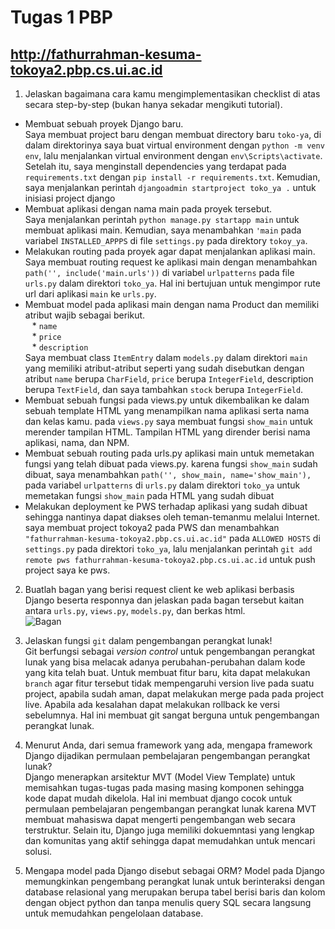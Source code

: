 # Tugas 1 PBP
## http://fathurrahman-kesuma-tokoya2.pbp.cs.ui.ac.id
1. Jelaskan bagaimana cara kamu mengimplementasikan checklist di atas secara step-by-step (bukan hanya sekadar mengikuti tutorial).<br>
- Membuat sebuah proyek Django baru. \
  Saya membuat project baru dengan membuat directory baru `toko-ya`, di dalam direktorinya saya buat virtual environment dengan `python -m venv env`, lalu menjalankan virtual environment dengan `env\Scripts\activate`. Setelah itu, saya menginstall dependencies yang terdapat pada `requirements.txt` dengan `pip install -r requirements.txt`. Kemudian, saya menjalankan perintah `djangoadmin startproject toko_ya .` untuk inisiasi project django
- Membuat aplikasi dengan nama main pada proyek tersebut. \
  Saya menjalankan perintah `python manage.py startapp main` untuk membuat aplikasi main. Kemudian, saya menambahkan `'main` pada variabel `INSTALLED_APPPS` di file `settings.py` pada direktory `tokoy_ya`.
- Melakukan routing pada proyek agar dapat menjalankan aplikasi main. \
  Saya membuat routing request ke aplikasi main dengan menambahkan `path('', include('main.urls'))` di variabel `urlpatterns` pada file `urls.py` dalam direktori `toko_ya`. Hal ini bertujuan untuk mengimpor rute url dari aplikasi `main` ke `urls.py`.
- Membuat model pada aplikasi main dengan nama Product dan memiliki atribut wajib sebagai berikut. \
&ensp; * `name`\
&ensp; * `price`\
&ensp; * `description`\
Saya membuat class `ItemEntry` dalam `models.py` dalam direktori `main` yang memiliki atribut-atribut seperti yang sudah disebutkan dengan atribut `name` berupa `CharField`, `price` berupa `IntegerField`, description berupa `TextField`, dan saya tambahkan `stock` berupa `IntegerField`.
- Membuat sebuah fungsi pada views.py untuk dikembalikan ke dalam sebuah template HTML yang menampilkan nama aplikasi serta nama dan kelas kamu.
  pada  `views.py` saya membuat fungsi `show_main` untuk merender tampilan HTML. Tampilan HTML yang dirender berisi nama aplikasi, nama, dan NPM.
- Membuat sebuah routing pada urls.py aplikasi main untuk memetakan fungsi yang telah dibuat pada views.py.
  karena fungsi `show_main` sudah dibuat, saya menambahkan `path('', show_main, name='show_main'),` pada variabel `urlpatterns` di `urls.py` dalam direktori `toko_ya` untuk memetakan fungsi `show_main` pada HTML yang sudah dibuat
- Melakukan deployment ke PWS terhadap aplikasi yang sudah dibuat sehingga nantinya dapat diakses oleh teman-temanmu melalui Internet.
  saya membuat project tokoya2 pada PWS dan menambahkan `"fathurrahman-kesuma-tokoya2.pbp.cs.ui.ac.id"` pada `ALLOWED HOSTS` di `settings.py` pada direktori `toko_ya`, lalu menjalankan perintah `git add remote pws fathurrahman-kesuma-tokoya2.pbp.cs.ui.ac.id` untuk push project saya ke pws.

2. Buatlah bagan yang berisi request client ke web aplikasi berbasis Django beserta responnya dan jelaskan pada bagan tersebut kaitan antara `urls.py`, `views.py`, `models.py`, dan berkas html. <br>
![Bagan](https://github.com/user-attachments/assets/72c07ff8-52d2-4d6f-bd9e-a15d8835d82c)

3. Jelaskan fungsi `git` dalam pengembangan perangkat lunak! <br>
Git berfungsi sebagai _version control_ untuk pengembangan perangkat lunak yang bisa melacak adanya perubahan-perubahan dalam kode yang kita telah buat. Untuk membuat fitur baru, kita dapat melakukan `branch` agar fitur tersebut tidak mempengaruhi version live pada suatu project, apabila sudah aman, dapat melakukan merge pada pada project live. Apabila ada kesalahan dapat melakukan rollback ke versi sebelumnya. Hal ini membuat git sangat berguna untuk pengembangan perangkat lunak.
 
4. Menurut Anda, dari semua framework yang ada, mengapa framework Django dijadikan permulaan pembelajaran pengembangan perangkat lunak? <br>
Django menerapkan arsitektur MVT (Model View Template) untuk memisahkan tugas-tugas pada masing masing komponen sehingga kode dapat mudah dikelola. Hal ini membuat django cocok untuk permulaan pembelajaran pengembangan perangkat lunak karena MVT membuat mahasiswa dapat mengerti pengembangan web secara terstruktur. Selain itu, Django juga memiliki dokuemntasi yang lengkap dan komunitas yang aktif sehingga dapat memudahkan untuk mencari solusi.

5. Mengapa model pada Django disebut sebagai ORM?
Model pada Django memungkinkan pengembang perangkat lunak untuk berinteraksi dengan database relasional yang merupakan berupa tabel berisi baris dan kolom dengan object python dan tanpa menulis query SQL secara langsung untuk memudahkan pengelolaan database.
